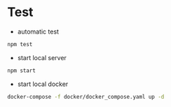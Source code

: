 # Test

* automatic test

```bash
npm test
```

* start local server

```bash
npm start
```

* start local docker

```bash
docker-compose -f docker/docker_compose.yaml up -d
```
